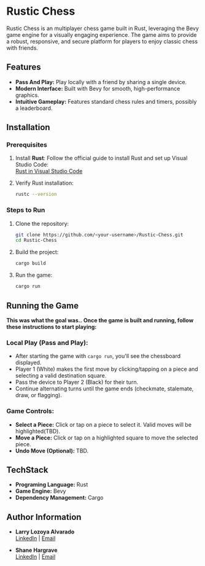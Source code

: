 # Rustic Chess

Rustic Chess is an multiplayer chess game built in Rust, leveraging the Bevy game engine for a visually engaging experience. The game aims to provide a robust, responsive, and secure platform for players to enjoy classic chess with friends.

## Features
- **Pass And Play:** Play locally with a friend by sharing a single device.
- **Modern Interface:** Built with Bevy for smooth, high-performance graphics.
- **Intuitive Gameplay:** Features standard chess rules and timers, possibly a leaderboard.

## Installation

### Prerequisites
1. Install **Rust**:
   Follow the official guide to install Rust and set up Visual Studio Code:  
   [Rust in Visual Studio Code](https://code.visualstudio.com/docs/languages/rust)

2. Verify Rust installation:  
   ```bash
   rustc --version

### Steps to Run
1. Clone the repository:  
   ```bash
   git clone https://github.com/<your-username>/Rustic-Chess.git
   cd Rustic-Chess

2. Build the project:  
   ```bash
   cargo build
   
3. Run the game:  
   ```bash
   cargo run

## Running the Game
**This was what the goal was..**
**Once the game is built and running, follow these instructions to start playing:**

### Local Play (Pass and Play):
- After starting the game with `cargo run`, you'll see the chessboard displayed.
- Player 1 (White) makes the first move by clicking/tapping on a piece and selecting a valid destination square.
- Pass the device to Player 2 (Black) for their turn.
- Continue alternating turns until the game ends (checkmate, stalemate, draw, or flagging).

### Game Controls:
- **Select a Piece:** Click or tap on a piece to select it. Valid moves will be highlighted(TBD).
- **Move a Piece:** Click or tap on a highlighted square to move the selected piece.
- **Undo Move (Optional):** TBD.

## TechStack
- **Programing Language:** Rust
- **Game Engine:** Bevy
- **Dependency Management:** Cargo

## Author Information
- **Larry Lozoya Alvarado**  
  [LinkedIn](https://www.linkedin.com/in/larrylozoyaalvarado/) | [Email](mailto:larrylozoya54@gmail.com)

- **Shane Hargrave**  
  [LinkedIn](https://www.linkedin.com/in/shane-hargrave-311a82286/) | [Email](mailto:shane.hargrave@western.edu)
